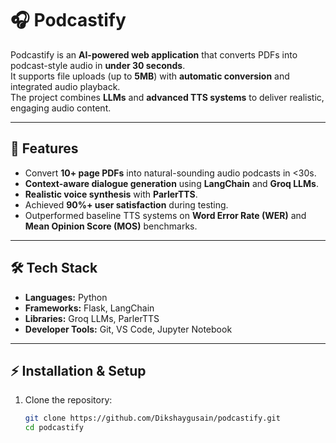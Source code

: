 # 🎧 Podcastify

Podcastify is an **AI-powered web application** that converts PDFs into podcast-style audio in **under 30 seconds**.  
It supports file uploads (up to **5MB**) with **automatic conversion** and integrated audio playback.  
The project combines **LLMs** and **advanced TTS systems** to deliver realistic, engaging audio content.  

---

## 🚀 Features
- Convert **10+ page PDFs** into natural-sounding audio podcasts in <30s.  
- **Context-aware dialogue generation** using **LangChain** and **Groq LLMs**.  
- **Realistic voice synthesis** with **ParlerTTS**.  
- Achieved **90%+ user satisfaction** during testing.  
- Outperformed baseline TTS systems on **Word Error Rate (WER)** and **Mean Opinion Score (MOS)** benchmarks.  

---

## 🛠️ Tech Stack
- **Languages:** Python  
- **Frameworks:** Flask, LangChain  
- **Libraries:** Groq LLMs, ParlerTTS  
- **Developer Tools:** Git, VS Code, Jupyter Notebook  

---

## ⚡ Installation & Setup
1. Clone the repository:
   ```bash
   git clone https://github.com/Dikshaygusain/podcastify.git
   cd podcastify
